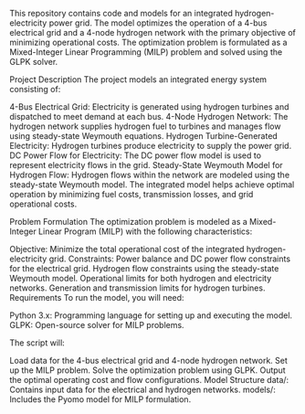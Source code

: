 This repository contains code and models for an integrated hydrogen-electricity power grid. The model optimizes the operation of a 4-bus electrical grid and a 4-node hydrogen network with the primary objective of minimizing operational costs. The optimization problem is formulated as a Mixed-Integer Linear Programming (MILP) problem and solved using the GLPK solver.

Project Description
The project models an integrated energy system consisting of:

4-Bus Electrical Grid: Electricity is generated using hydrogen turbines and dispatched to meet demand at each bus.
4-Node Hydrogen Network: The hydrogen network supplies hydrogen fuel to turbines and manages flow using steady-state Weymouth equations.
Hydrogen Turbine-Generated Electricity: Hydrogen turbines produce electricity to supply the power grid.
DC Power Flow for Electricity: The DC power flow model is used to represent electricity flows in the grid.
Steady-State Weymouth Model for Hydrogen Flow: Hydrogen flows within the network are modeled using the steady-state Weymouth model.
The integrated model helps achieve optimal operation by minimizing fuel costs, transmission losses, and grid operational costs.

Problem Formulation
The optimization problem is modeled as a Mixed-Integer Linear Program (MILP) with the following characteristics:

Objective: Minimize the total operational cost of the integrated hydrogen-electricity grid.
Constraints:
Power balance and DC power flow constraints for the electrical grid.
Hydrogen flow constraints using the steady-state Weymouth model.
Operational limits for both hydrogen and electricity networks.
Generation and transmission limits for hydrogen turbines.
Requirements
To run the model, you will need:

Python 3.x: Programming language for setting up and executing the model.
GLPK: Open-source solver for MILP problems.

The script will:

Load data for the 4-bus electrical grid and 4-node hydrogen network.
Set up the MILP problem.
Solve the optimization problem using GLPK.
Output the optimal operating cost and flow configurations.
Model Structure
data/: Contains input data for the electrical and hydrogen networks.
models/: Includes the Pyomo model for MILP formulation.
